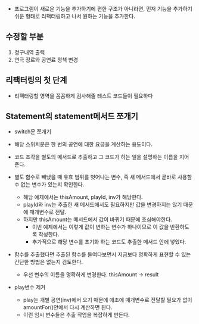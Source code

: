 - 프로그램이 새로운 기능을 추가하기에 편한 구조가 아니라면, 먼저 기능을 추가하기 쉬운 형태로 리팩터링하고 나서 원하는 기능을 추가한다.


## 수정할 부분
1. 청구내역 출력
2. 연극 장르와 공연료 정책 변경

## 리팩터링의 첫 단계
- 리팩터링할 영역을 꼼꼼하게 검사해줄 테스트 코드들이 필요하다

## Statement의 statement메서드 쪼개기
- switch문 쪼개기
- 해당 스위치문은 한 번의 공연에 대한 요금을 계산하는 용도이다.
- 코드 조각을 별도의 메서드로 추출하고 그 코드가 하는 일을 설명하는 이름을 지어준다.
- 별도 함수로 빼냈을 때 유효 범위를 벗어나는 변수, 즉 새 메서드에서 곧바로 사용할 수 없는 변수가 있는지 확인한다.
  - 해당 예제에서는 thisAmount, playId, inv가 해당한다.
  - playId와 inv는 추출한 새 메서드에서도 필요하지만 값을 변경하지는 않기 때문에 매개변수로 전달.
  - 하지만 thisAmount는 메서드에서 값이 바뀌기 때문에 조심해야한다.
    - 이번 예제에서는 이렇게 값이 변하는 변수가 하나이므로 이 값을 반환하도록 작성한다.
    - 추가적으로 해당 변수를 초기화 하는 코드도 추출한 메서드 안에 넣었다.
- 함수를 추출했다면 추출된 함수를 들여다보면서 지금보다 명확하게 표현할 수 있는 간단한 방법은 없는지 검토한다.
  - 우선 변수의 이름을 명확하게 변경한다. thisAmount -> result
  

- play변수 제거
  - play는 개별 공연(inv)에서 오기 때문에 애초에 매개변수로 전달할 필요가 없이 amountFor()안에서 다시 계산하면 된다.
  - 이런 임시 변수들은 추출 작업을 복잡하게 만든다.